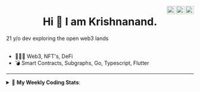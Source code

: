<a href="https://twitter.com/incrypto32" target="_blank" rel="nofollow"><img align="right" alt="Pratik's Twitter" width="22px" src="https://cdn.jsdelivr.net/npm/simple-icons@v3/icons/twitter.svg" /></a><a href="https://www.linkedin.com/in/incrypto32" target="_blank" rel="nofollow"><img align="right" alt="Pratik's Linkdein" width="22px" src="https://cdn.jsdelivr.net/npm/simple-icons@v3/icons/linkedin.svg" /></a><a href="https://www.instagram.com/incrypto32" target="_blank" rel="nofollow"><img align="right" alt="Insta" width="22px" src="https://cdn.jsdelivr.net/npm/simple-icons@v3/icons/instagram.svg" /></a>

<center><h1> Hi 👋 I am Krishnanand. </h1></center>
21 y/o dev exploring the open web3 lands

 <br /> 
 <br /> 

 
- 👨🏽‍💻  Web3, NFT's, DeFi
- 💣  Smart Contracts, Subgraphs, Go, Typescript, Flutter
<!-- - 🌐 Visit my [porfolio website](https://incrypt32.github.io/) for complete background and contact. -->


---


<details> 
 <summary>🤖 <b>My Weekly Coding Stats</b>: </summary>
<br>

<!--START_SECTION:waka-->

```text
JavaScript   1 hr 11 mins    ████████▓░░░░░░░░░░░░░░░░   34.65 %
TypeScript   59 mins         ███████▒░░░░░░░░░░░░░░░░░   29.22 %
GraphQL      22 mins         ██▓░░░░░░░░░░░░░░░░░░░░░░   11.03 %
YAML         19 mins         ██▒░░░░░░░░░░░░░░░░░░░░░░   09.73 %
TOML         17 mins         ██░░░░░░░░░░░░░░░░░░░░░░░   08.36 %
JSON         11 mins         █▒░░░░░░░░░░░░░░░░░░░░░░░   05.67 %
```

<!--END_SECTION:waka-->

</details>



